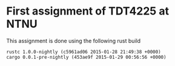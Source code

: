 # First assignment of TDT4225 at NTNU

This assignment is done using the following rust build
```
rustc 1.0.0-nightly (c5961ad06 2015-01-28 21:49:38 +0000)
cargo 0.0.1-pre-nightly (453ae9f 2015-01-29 00:56:56 +0000)
```

